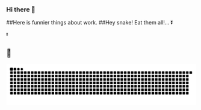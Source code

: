 ### Hi there 👋
##Here is funnier things about work.
##Hey snake! Eat them all!...
    ⏬
<!--
- 💪 I’m currently working on .Net Core & Flut...
- 👍 I’m currently learning React
-->
    ⏬
## 🐍
![snake_gif](https://github.com/boranyildirim/boranyildirim/blob/output/github-contribution-grid-snake.svg)
